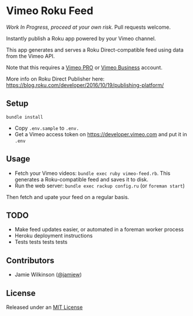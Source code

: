 Vimeo Roku Feed
===============

*Work In Progress, proceed at your own risk.* Pull requests welcome.

Instantly publish a Roku app powered by your Vimeo channel.

This app generates and serves a Roku Direct-compatible feed using data from the Vimeo API.

Note that this requires a [Vimeo PRO](https://vimeo.com/upgrade) or [Vimeo Business](https://vimeo.com/upgrade) account.

More info on Roku Direct Publisher here: https://blog.roku.com/developer/2016/10/19/publishing-platform/


Setup
-----

```
bundle install
```

* Copy `.env.sample` to `.env.`
* Get a Vimeo access token on https://developer.vimeo.com and put it in `.env`

Usage
-----

* Fetch your Vimeo videos: `bundle exec ruby vimeo-feed.rb`. This generates a Roku-compatible feed and saves it to disk.
* Run the web server: `bundle exec rackup config.ru` (or `foreman start`)

Then fetch and upate your feed on a regular basis.

TODO
----

* Make feed updates easier, or automated in a foreman worker process
* Heroku deployment instructions
* Tests tests tests tests

Contributors
------------

* Jamie Wilkinson ([@jamiew](http://github.com/jamiew))


License
-------

Released under an [MIT License](https://opensource.org/licenses/MIT)
